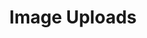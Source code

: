 ---
title: Image Uploads
description: Create an images file uploader with Firebase storage. 
weight: 44
lastmod: 2021-02-01T10:23:30-09:00
draft: false
vimeo: 
emoji: 🛑
video_length: 11:47
---